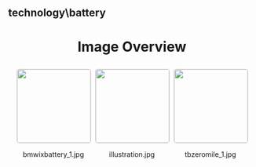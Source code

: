 ## technology\battery
<style>
    .image-gallery {
        display: flex;
        flex-wrap: wrap;
        gap: 10px;
        justify-content: center;
        padding: 10px;
    }
    .image-gallery img {
        width: 150px;
        height: auto;
        border: 1px solid #ddd;
        border-radius: 5px;
    }
    .image-gallery div {
        flex: 1 1 calc(33.333% - 20px); /* Three images per row on large screens */
        max-width: 150px;
        text-align: center;
    }
    @media (max-width: 768px) {
        .image-gallery div {
            flex: 1 1 calc(50% - 20px); /* Two images per row on medium screens */
        }
    }
    @media (max-width: 480px) {
        .image-gallery div {
            flex: 1 1 100%; /* One image per row on small screens */
        }
    }
</style>
<h1 style ="text-align: center;"> Image Overview </h1> <div class="image-gallery">
<div>
<img src="https://media.evkx.net/multimedia/technology/battery/bmwixbattery_1_st.jpg">
<p>bmwixbattery_1.jpg</p>
</div>
<div>
<img src="https://media.evkx.net/multimedia/technology/battery/illustration_st.jpg">
<p>illustration.jpg</p>
</div>
<div>
<img src="https://media.evkx.net/multimedia/technology/battery/tbzeromile_1_st.jpg">
<p>tbzeromile_1.jpg</p>
</div>
</div>
